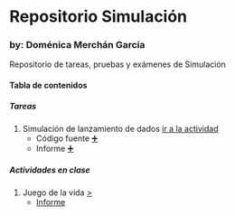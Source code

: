 # Repositorio Simulación
### by: Doménica Merchán García
Repositorio de tareas, pruebas y exámenes de Simulación 

#### Tabla de contenidos

##### Tareas
1. Simulación de lanzamiento de dados [ir a la actividad](https://github.com/domerchan/Repositorio/tree/main/07-04%20Tarea%201%20(Dados))
    - Código fuente [➕](https://github.com/domerchan/Repositorio/blob/main/07-04%20Tarea%201%20(Dados)/tarea1.py)
    - Informe [➕](https://github.com/domerchan/Repositorio/blob/main/07-04%20Tarea%201%20(Dados)/Informe.pdf)

##### Actividades en clase
1. Juego de la vida [>](https://github.com/domerchan/Repositorio/tree/main/09-04%20Tarea%202%20(Juego%20de%20la%20vida))
    - [Informe](https://github.com/domerchan/Repositorio/blob/main/09-04%20Tarea%202%20(Juego%20de%20la%20vida)/Informe.pdf)
